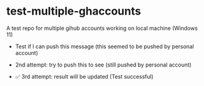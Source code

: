 # test-multiple-ghaccounts

A test repo for multiple gihub accounts working on local machine (Windows 11)

- Test if I can push this message (this seemed to be pushed by personal account)
- 2nd attempt: try to push this to see (still pushed by personal account)

- ✅ 3rd attempt: result will be updated (Test successful)
